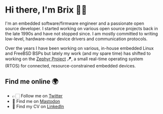 # Hi there, I'm Brix 👋🏻

I'm an embedded software/firmware engineer and a passionate open source developer. I started working on various open source projects back in the late 1990s and have not stopped since. I am mostly committed to writing low-level, hardware-near device drivers and communication protocols.

Over the years I have been working on various, in-house embedded Linux and FreeBSD BSPs but lately my work (and my spare time) has shifted to working on the [Zephyr Project](https://www.zephyrproject.org) 🪁, a small real-time operating system (RTOS) for connected, resource-constrained embedded devices.

## Find me online 🌍
- 👉🏻 Follow me on [Twitter](https://twitter.com/brixmeister)
- 🐘 Find me on [Mastodon](https://fosstodon.org/@brixmeister)
- 📄 Find my CV on [LinkedIn](https://www.linkedin.com/in/henrikbrixandersen/)
